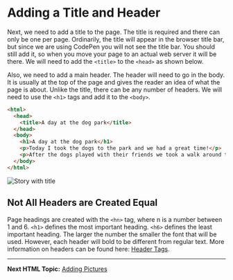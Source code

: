 # Adding a Title and Header

Next, we need to add a title to the page. The title is required and there can only be one per page.  Ordinarily, the title will appear in the browser title bar, but since we are using CodePen you will not see the title bar.  You should still add it, so when you move your page to an actual web server it will be there.  We will need to add the `<title>` to the `<head>` as shown below.

Also, we need to add a main header.  The header will need to go in the body.  It is usually at the top of the page and gives the reader an idea of what the page is about.  Unlike the title, there can be any number of headers.  We will need to use the `<h1>` tags and add it to the `<body>`.

```html
<html>
  <head>
    <title>A day at the dog park</title>
  </head>
  <body>
    <h1>A day at the dog park</h1>
    <p>Today I took the dogs to the park and we had a great time!</p>
    <p>After the dogs played with their friends we took a walk around the track together.</p>
  </body>
</html>
```

![Story with title](http://cl.ly/image/1e352r043A1x/content#.png)

## Not All Headers are Created Equal

Page headings are created with the `<hn>` tag, where n is a number between 1 and 6. `<h1>` defines the most important heading. `<h6>` defines the least important heading. The larger the number the smaller the font that will be used.  However, each header will bold to be different from regular text.  More information on headers can be found here: [Header Tags](https://developer.mozilla.org/en-US/docs/Web/HTML/Element/Heading_Elements).


------------------------------------

**Next HTML Topic:** [Adding Pictures](https://github.com/TriValleyCoderDojo/beginner-web/tree/master/session1/05-pictures)
